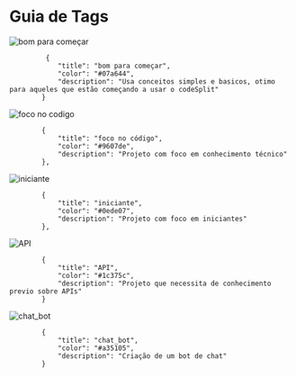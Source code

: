  # Guia de Tags
 
 ![bom para começar](https://img.shields.io/badge/bom_para_começar-07a644?style=for-the-badge&logoColor=white)
 
             {
                "title": "bom para começar",
                "color": "#07a644",
                "description": "Usa conceitos simples e basicos, otimo para aqueles que estão começando a usar o codeSplit"
            }

![foco no codigo](https://img.shields.io/badge/foco_no_codigo-9607de?style=for-the-badge&logoColor=white)

            {
                "title": "foco no código",
                "color": "#9607de",
                "description": "Projeto com foco em conhecimento técnico"
            },
            
![iniciante](https://img.shields.io/badge/iniciante-0ede07?style=for-the-badge&logoColor=white)

            {
                "title": "iniciante",
                "color": "#0ede07",
                "description": "Projeto com foco em iniciantes"
            },
            
![API](https://img.shields.io/badge/API-1c375c?style=for-the-badge&logoColor=white)
            
            {
                "title": "API",
                "color": "#1c375c",
                "description": "Projeto que necessita de conhecimento previo sobre APIs"
            }
            
![chat_bot](https://img.shields.io/badge/chat_bot-a35105?style=for-the-badge&logoColor=white)

            {
                "title": "chat_bot",
                "color": "#a35105",
                "description": "Criação de um bot de chat"
            }
